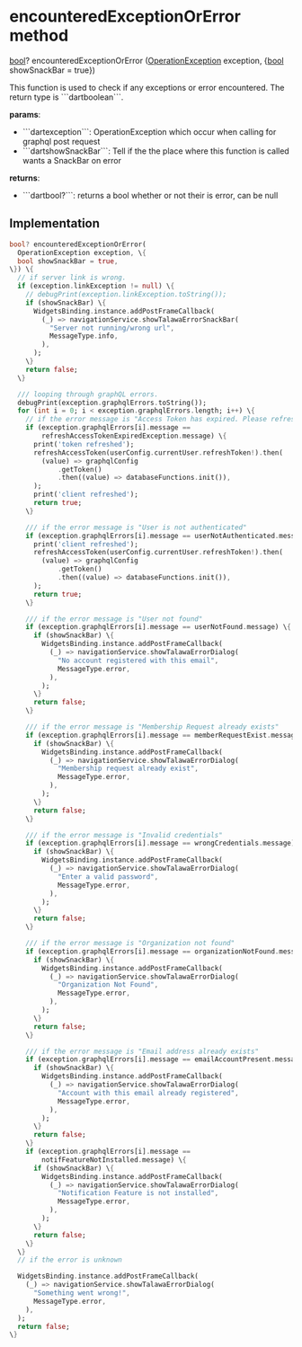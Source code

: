 


# encounteredExceptionOrError method








[bool](https://api.flutter.dev/flutter/dart-core/bool-class.html)? encounteredExceptionOrError
([OperationException](https://pub.dev/documentation/graphql/5.2.0-beta.4/graphql/OperationException-class.html) exception, \{[bool](https://api.flutter.dev/flutter/dart-core/bool-class.html) showSnackBar = true\})





<p>This function is used to check if any exceptions or error encountered. The return type is ```dartboolean```.</p>
<p><strong>params</strong>:</p>
<ul>
<li>```dartexception```: OperationException which occur when calling for graphql post request</li>
<li>```dartshowSnackBar```: Tell if the the place where this function is called wants a SnackBar on error</li>
</ul>
<p><strong>returns</strong>:</p>
<ul>
<li>```dartbool?```: returns a bool whether or not their is error, can be null</li>
</ul>



## Implementation

```dart
bool? encounteredExceptionOrError(
  OperationException exception, \{
  bool showSnackBar = true,
\}) \{
  // if server link is wrong.
  if (exception.linkException != null) \{
    // debugPrint(exception.linkException.toString());
    if (showSnackBar) \{
      WidgetsBinding.instance.addPostFrameCallback(
        (_) => navigationService.showTalawaErrorSnackBar(
          "Server not running/wrong url",
          MessageType.info,
        ),
      );
    \}
    return false;
  \}

  /// looping through graphQL errors.
  debugPrint(exception.graphqlErrors.toString());
  for (int i = 0; i < exception.graphqlErrors.length; i++) \{
    // if the error message is "Access Token has expired. Please refresh session.: Undefined location"
    if (exception.graphqlErrors[i].message ==
        refreshAccessTokenExpiredException.message) \{
      print('token refreshed');
      refreshAccessToken(userConfig.currentUser.refreshToken!).then(
        (value) => graphqlConfig
            .getToken()
            .then((value) => databaseFunctions.init()),
      );
      print('client refreshed');
      return true;
    \}

    /// if the error message is "User is not authenticated"
    if (exception.graphqlErrors[i].message == userNotAuthenticated.message) \{
      print('client refreshed');
      refreshAccessToken(userConfig.currentUser.refreshToken!).then(
        (value) => graphqlConfig
            .getToken()
            .then((value) => databaseFunctions.init()),
      );
      return true;
    \}

    /// if the error message is "User not found"
    if (exception.graphqlErrors[i].message == userNotFound.message) \{
      if (showSnackBar) \{
        WidgetsBinding.instance.addPostFrameCallback(
          (_) => navigationService.showTalawaErrorDialog(
            "No account registered with this email",
            MessageType.error,
          ),
        );
      \}
      return false;
    \}

    /// if the error message is "Membership Request already exists"
    if (exception.graphqlErrors[i].message == memberRequestExist.message) \{
      if (showSnackBar) \{
        WidgetsBinding.instance.addPostFrameCallback(
          (_) => navigationService.showTalawaErrorDialog(
            "Membership request already exist",
            MessageType.error,
          ),
        );
      \}
      return false;
    \}

    /// if the error message is "Invalid credentials"
    if (exception.graphqlErrors[i].message == wrongCredentials.message) \{
      if (showSnackBar) \{
        WidgetsBinding.instance.addPostFrameCallback(
          (_) => navigationService.showTalawaErrorDialog(
            "Enter a valid password",
            MessageType.error,
          ),
        );
      \}
      return false;
    \}

    /// if the error message is "Organization not found"
    if (exception.graphqlErrors[i].message == organizationNotFound.message) \{
      if (showSnackBar) \{
        WidgetsBinding.instance.addPostFrameCallback(
          (_) => navigationService.showTalawaErrorDialog(
            "Organization Not Found",
            MessageType.error,
          ),
        );
      \}
      return false;
    \}

    /// if the error message is "Email address already exists"
    if (exception.graphqlErrors[i].message == emailAccountPresent.message) \{
      if (showSnackBar) \{
        WidgetsBinding.instance.addPostFrameCallback(
          (_) => navigationService.showTalawaErrorDialog(
            "Account with this email already registered",
            MessageType.error,
          ),
        );
      \}
      return false;
    \}
    if (exception.graphqlErrors[i].message ==
        notifFeatureNotInstalled.message) \{
      if (showSnackBar) \{
        WidgetsBinding.instance.addPostFrameCallback(
          (_) => navigationService.showTalawaErrorDialog(
            "Notification Feature is not installed",
            MessageType.error,
          ),
        );
      \}
      return false;
    \}
  \}
  // if the error is unknown

  WidgetsBinding.instance.addPostFrameCallback(
    (_) => navigationService.showTalawaErrorDialog(
      "Something went wrong!",
      MessageType.error,
    ),
  );
  return false;
\}
```







